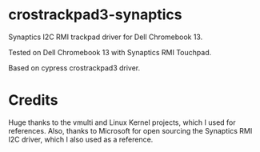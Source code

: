 # crostrackpad3-synaptics
Synaptics I2C RMI trackpad driver for Dell Chromebook 13.

Tested on Dell Chromebook 13 with Synaptics RMI Touchpad.

Based on cypress crostrackpad3 driver.

# Credits

Huge thanks to the vmulti and Linux Kernel projects, which I used for references. Also, thanks to Microsoft for open sourcing the Synaptics RMI I2C driver, which I also used as a reference.
